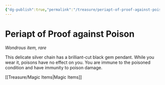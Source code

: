 ```yaml
---
{"dg-publish":true,"permalink":"/treasure/periapt-of-proof-against-poison/","dgHomeLink":false,"dgPassFrontmatter":true}
---
```



# Periapt of Proof against Poison

*Wondrous item, rare*

This delicate silver chain has a brilliant-cut black gem pendant. While you wear it, poisons have no effect on you. You are immune to the poisoned condition and have immunity to poison damage.


[[Treasure/Magic Items|Magic Items]]